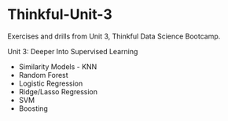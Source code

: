 # Thinkful-Unit-3
Exercises and drills from Unit 3, Thinkful Data Science Bootcamp.

Unit 3: Deeper Into Supervised Learning
* Similarity Models - KNN
* Random Forest
* Logistic Regression
* Ridge/Lasso Regression
* SVM
* Boosting
